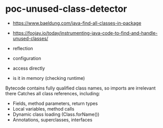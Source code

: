 # poc-unused-class-detector


- https://www.baeldung.com/java-find-all-classes-in-package
- https://foojay.io/today/instrumenting-java-code-to-find-and-handle-unused-classes/

- reflection
- configuration
- access directly
- is it in memory (checking runtime)


Bytecode contains fully qualified class names, so imports are irrelevant there
Catches all class references, including:
- Fields, method parameters, return types
- Local variables, method calls
- Dynamic class loading (Class.forName())
- Annotations, superclasses, interfaces